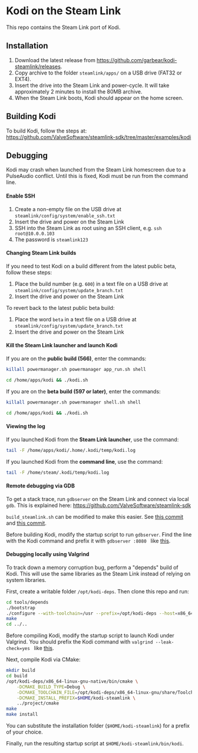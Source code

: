 # Kodi on the Steam Link

This repo contains the Steam Link port of Kodi.

## Installation

1. Download the latest release from https://github.com/garbear/kodi-steamlink/releases.
2. Copy archive to the folder `steamlink/apps/` on a USB drive (FAT32 or EXT4).
3. Insert the drive into the Steam Link and power-cycle. It will take approximately 2 minutes to install the 80MB archive.
4. When the Steam Link boots, Kodi should appear on the home screen.

## Building Kodi

To build Kodi, follow the steps at: https://github.com/ValveSoftware/steamlink-sdk/tree/master/examples/kodi

## Debugging

Kodi may crash when launched from the Steam Link homescreen due to a PulseAudio conflict. Until this is fixed, Kodi must be run from the command line.

#### Enable SSH

1. Create a non-empty file on the USB drive at `steamlink/config/system/enable_ssh.txt`
2. Insert the drive and power on the Steam Link
3. SSH into the Steam Link as root using an SSH client, e.g. `ssh root@10.0.0.103`
4. The password is `steamlink123`

#### Changing Steam Link builds

If you need to test Kodi on a build different from the latest public beta, follow these steps:

1. Place the build number (e.g. `600`) in a text file on a USB drive at `steamlink/config/system/update_branch.txt`
2. Insert the drive and power on the Steam Link

To revert back to the latest public beta build:

1. Place the word `beta` in a text file on a USB drive at `steamlink/config/system/update_branch.txt`
2. Insert the drive and power on the Steam Link

#### Kill the Steam Link launcher and launch Kodi

If you are on the **public build (566)**, enter the commands:

```bash
killall powermanager.sh powermanager app_run.sh shell

cd /home/apps/kodi && ./kodi.sh
```

If you are on the **beta build (597 or later)**, enter the commands:

```bash
killall powermanager.sh powermanager shell.sh shell

cd /home/apps/kodi && ./kodi.sh
```

#### Viewing the log

If you launched Kodi from the **Steam Link launcher**, use the command:

```bash
tail -F /home/apps/kodi/.home/.kodi/temp/kodi.log
```

If you launched Kodi from the **command line**, use the command:

```bash
tail -F /home/steam/.kodi/temp/kodi.log
```

#### Remote debugging via GDB

To get a stack trace, run `gdbserver` on the Steam Link and connect via local `gdb`. This is explained here: https://github.com/ValveSoftware/steamlink-sdk

`build_steamlink.sh` can be modified to make this easier. See [this commit](https://github.com/garbear/steamlink-sdk/commit/kodi-debug%5E) and [this commit](https://github.com/garbear/steamlink-sdk/commit/kodi-debug).

Before building Kodi, modify the startup script to run `gdbserver`. Find the line with the Kodi command and prefix it with `gdbserver :8080 ` like [this](https://github.com/garbear/kodi-steamlink/commit/steamlink-gdb).

#### Debugging locally using Valgrind

To track down a memory corruption bug, perform a "depends" build of Kodi. This will use the same libraries as the Steam Link instead of relying on system libraries.

First, create a writable folder `/opt/kodi-deps`. Then clone this repo and run:

```bash
cd tools/depends
./bootstrap
./configure --with-toolchain=/usr --prefix=/opt/kodi-deps --host=x86_64-linux-gnu
make
cd ../..
```

Before compiling Kodi, modify the startup script to launch Kodi under Valgrind. You should prefix the Kodi command with `valgrind --leak-check=yes ` like [this](https://github.com/garbear/kodi-steamlink/commit/steamlink-valgrind).

Next, compile Kodi via CMake:

```bash
mkdir build
cd build
/opt/kodi-deps/x86_64-linux-gnu-native/bin/cmake \
    -DCMAKE_BUILD_TYPE=Debug \
    -DCMAKE_TOOLCHAIN_FILE=/opt/kodi-deps/x86_64-linux-gnu/share/Toolchain.cmake \
    -DCMAKE_INSTALL_PREFIX=$HOME/kodi-steamlink \
    ../project/cmake
make
make install
```

You can substitute the installation folder (`$HOME/kodi-steamlink`) for a prefix of your choice.

Finally, run the resulting startup script at `$HOME/kodi-steamlink/bin/kodi`.
